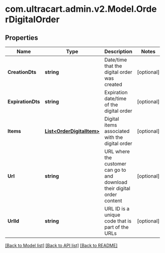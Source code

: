 # com.ultracart.admin.v2.Model.OrderDigitalOrder
## Properties

Name | Type | Description | Notes
------------ | ------------- | ------------- | -------------
**CreationDts** | **string** | Date/time that the digital order was created | [optional] 
**ExpirationDts** | **string** | Expiration date/time of the digital order | [optional] 
**Items** | [**List&lt;OrderDigitalItem&gt;**](OrderDigitalItem.md) | Digital items associated with the digital order | [optional] 
**Url** | **string** | URL where the customer can go to and download their digital order content | [optional] 
**UrlId** | **string** | URL ID is a unique code that is part of the URLs | [optional] 


[[Back to Model list]](../README.md#documentation-for-models) [[Back to API list]](../README.md#documentation-for-api-endpoints) [[Back to README]](../README.md)

